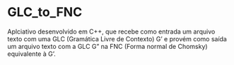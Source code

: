 # GLC_to_FNC
Aplciativo desenvolvido em C++, que recebe como entrada um arquivo texto com uma GLC (Gramática Livre de Contexto) G’ e provém como saída um arquivo texto com a GLC G” na FNC (Forma normal de Chomsky) equivalente à G’.

